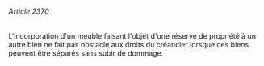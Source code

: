 ###### Article 2370

L'incorporation d'un meuble faisant l'objet d'une réserve de propriété à un autre bien ne fait pas obstacle aux droits du créancier lorsque ces biens peuvent être séparés sans subir de dommage.

